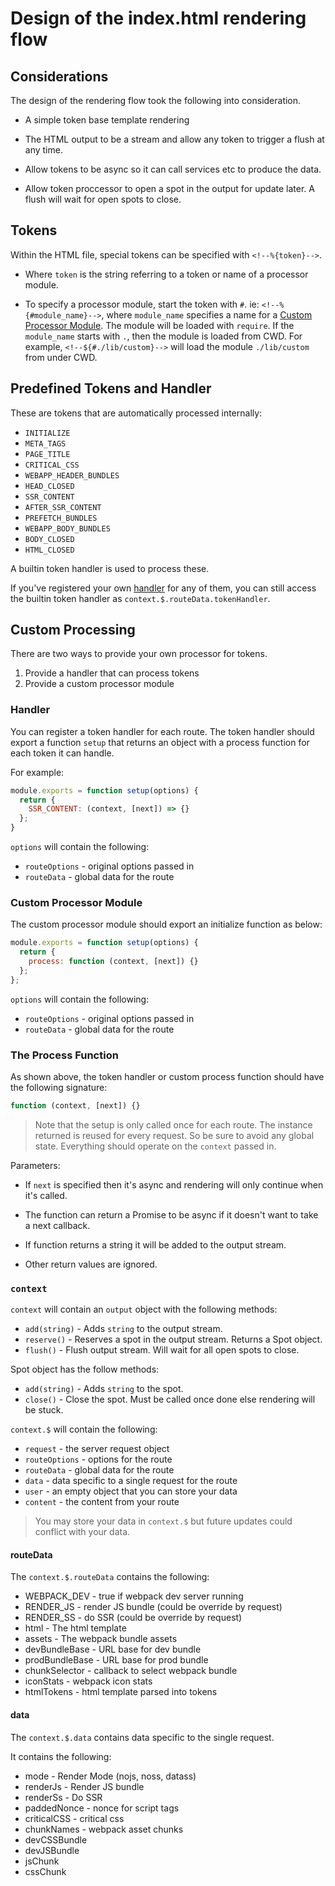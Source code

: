 # Design of the index.html rendering flow

## Considerations

The design of the rendering flow took the following into consideration.

-   A simple token base template rendering

-   The HTML output to be a stream and allow any token to trigger a flush at any time.

-   Allow tokens to be async so it can call services etc to produce the data.

-   Allow token proccessor to open a spot in the output for update later.  A flush will wait for open spots to close.

## Tokens

Within the HTML file, special tokens can be specified with `<!--%{token}-->`.

-   Where `token` is the string referring to a token or name of a processor module.

-   To specify a processor module, start the token with `#`.  ie: `<!--%{#module_name}-->`, where `module_name` specifies a name for a [Custom Processor Module](#custom-processor-module).  The module will be loaded with `require`.  If the `module_name` starts with `.`, then the module is loaded from CWD.  For example, `<!--${#./lib/custom}-->` will load the module `./lib/custom` from under CWD.

## Predefined Tokens and Handler

These are tokens that are automatically processed internally:

-   `INITIALIZE`
-   `META_TAGS`
-   `PAGE_TITLE`
-   `CRITICAL_CSS`
-   `WEBAPP_HEADER_BUNDLES`
-   `HEAD_CLOSED`
-   `SSR_CONTENT`
-   `AFTER_SSR_CONTENT`
-   `PREFETCH_BUNDLES`
-   `WEBAPP_BODY_BUNDLES`
-   `BODY_CLOSED`
-   `HTML_CLOSED`

A builtin token handler is used to process these.

If you've registered your own [handler](#handler) for any of them, you can still access the builtin token handler as `context.$.routeData.tokenHandler`.

## Custom Processing

There are two ways to provide your own processor for tokens.

1.  Provide a handler that can process tokens
2.  Provide a custom processor module

### Handler

You can register a token handler for each route.  The token handler should export a function `setup` that returns an object with a process function for each token it can handle.

For example:

```js
module.exports = function setup(options) {
  return {
    SSR_CONTENT: (context, [next]) => {}
  };
}
```

`options` will contain the following:

-   `routeOptions` - original options passed in
-   `routeData` - global data for the route

### Custom Processor Module

The custom processor module should export an initialize function as below:

```js
module.exports = function setup(options) {
  return {
    process: function (context, [next]) {}
  };
};
```

`options` will contain the following:

-   `routeOptions` - original options passed in
-   `routeData` - global data for the route

### The Process Function

As shown above, the token handler or custom process function should have the following signature:

```js
function (context, [next]) {}
```

> Note that the setup is only called once for each route.  The instance returned is reused for every request.  So be sure to avoid any global state.  Everything should operate on the `context` passed in.

Parameters:

-   If `next` is specified then it's async and rendering will only continue when it's called.

-   The function can return a Promise to be async if it doesn't want to take a next callback.

-   If function returns a string it will be added to the output stream.

-   Other return values are ignored.

### `context`

`context` will contain an `output` object with the following methods:

-   `add(string)` - Adds `string` to the output stream.
-   `reserve()` - Reserves a spot in the output stream.  Returns a Spot object.
-   `flush()` - Flush output stream.  Will wait for all open spots to close.

Spot object has the follow methods:

-   `add(string)` - Adds `string` to the spot.
-   `close()`   - Close the spot.  Must be called once done else rendering will be stuck.

`context.$` will contain the following:

-   `request` - the server request object
-   `routeOptions` - options for the route
-   `routeData` - global data for the route
-   `data` - data specific to a single request for the route
-   `user` - an empty object that you can store your data
-   `content` - the content from your route

> You may store your data in `context.$` but future updates could conflict with your data.

#### routeData

The `context.$.routeData` contains the following:

-   WEBPACK_DEV - true if webpack dev server running
-   RENDER_JS - render JS bundle (could be override by request)
-   RENDER_SS - do SSR (could be override by request)
-   html - The html template
-   assets - The webpack bundle assets
-   devBundleBase - URL base for dev bundle
-   prodBundleBase - URL base for prod bundle
-   chunkSelector - callback to select webpack bundle
-   iconStats - webpack icon stats
-   htmlTokens - html template parsed into tokens

#### data

The `context.$.data` contains data specific to the single request.

It contains the following:

-   mode - Render Mode (nojs, noss, datass)
-   renderJs - Render JS bundle
-   renderSs - Do SSR
-   paddedNonce - nonce for script tags
-   criticalCSS - critical css
-   chunkNames - webpack asset chunks
-   devCSSBundle
-   devJSBundle
-   jsChunk
-   cssChunk
